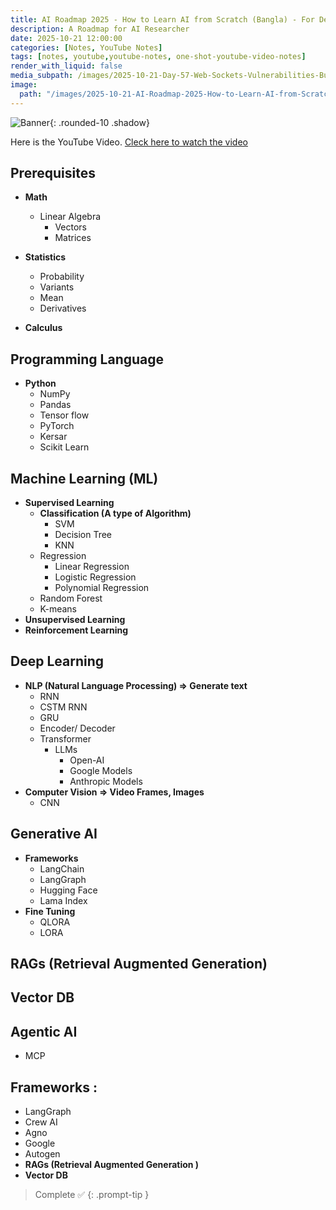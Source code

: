 ```yaml
---
title: AI Roadmap 2025 - How to Learn AI from Scratch (Bangla) - For Developers & Beginners
description: A Roadmap for AI Researcher
date: 2025-10-21 12:00:00
categories: [Notes, YouTube Notes]
tags: [notes, youtube,youtube-notes, one-shot-youtube-video-notes]
render_with_liquid: false
media_subpath: /images/2025-10-21-Day-57-Web-Sockets-Vulnerabilities-Bug-Bounty-Free-Course
image:
  path: "/images/2025-10-21-AI-Roadmap-2025-How-to-Learn-AI-from-Scratch-Bangla-For-Developers-and-Beginners/banner.png"
---
```


![Banner](banner.png){: .rounded-10 .shadow}

Here is the YouTube Video. [Cleck here to watch the video](https://www.youtube.com/watch?v=lg4uP7QjIZk)

## Prerequisites 

- **Math** 
  - Linear Algebra 
    - Vectors
    - Matrices

- **Statistics** 
  - Probability
  - Variants
  - Mean
  - Derivatives

- **Calculus**

## Programming Language 

- **Python**  
  - NumPy
  - Pandas
  - Tensor flow
  - PyTorch
  - Kersar
  - Scikit Learn

## Machine Learning (ML) 

- **Supervised Learning**
  - **Classification (A type of Algorithm)**
    - SVM
    - Decision Tree
    - KNN
  - Regression
    - Linear Regression
    - Logistic Regression
    - Polynomial Regression
  - Random Forest
  - K-means
- **Unsupervised Learning**
- **Reinforcement Learning**

## Deep Learning

- **NLP (Natural Language Processing) ⇒ Generate text**
  - RNN
  - CSTM RNN
  - GRU
  - Encoder/ Decoder
  - Transformer
    - LLMs
        - Open-AI
        - Google Models
        - Anthropic Models
- **Computer Vision ⇒ Video Frames, Images**
  - CNN

## Generative AI

- **Frameworks**
  - LangChain
  - LangGraph
  - Hugging Face
  - Lama Index
- **Fine Tuning**
  - QLORA
  - LORA

## RAGs (Retrieval Augmented Generation)

## Vector DB

## Agentic AI

- MCP

## Frameworks :

- LangGraph
- Crew AI
- Agno
- Google
- Autogen
- **RAGs (Retrieval Augmented Generation )**
- **Vector DB**

> Complete ✅
{: .prompt-tip }